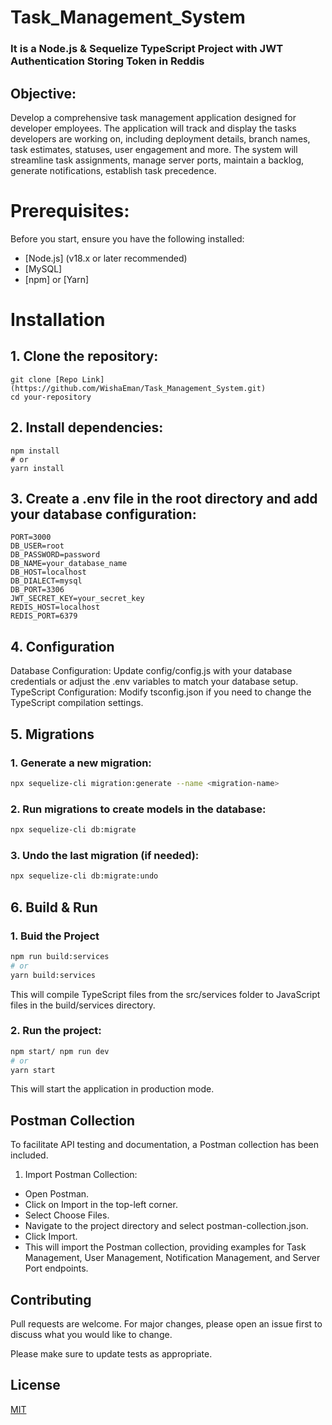 # Task_Management_System
### It is a Node.js & Sequelize TypeScript Project with JWT Authentication Storing Token in Reddis

## Objective:
Develop a comprehensive task management application designed for developer employees. The application will track and display the tasks developers are working on, including deployment details, branch names, task estimates, statuses, user engagement and more. The system will streamline task assignments, manage server ports, maintain a backlog, generate notifications, establish task precedence.

# Prerequisites:
Before you start, ensure you have the following installed:

* [Node.js] (v18.x or later recommended)
* [MySQL]
* [npm] or [Yarn]

# Installation
## 1. Clone the repository:
```
git clone [Repo Link](https://github.com/WishaEman/Task_Management_System.git)
cd your-repository
```

## 2. Install dependencies:
```
npm install
# or
yarn install
```

## 3. Create a .env file in the root directory and add your database configuration:
```
PORT=3000
DB_USER=root
DB_PASSWORD=password
DB_NAME=your_database_name
DB_HOST=localhost
DB_DIALECT=mysql
DB_PORT=3306
JWT_SECRET_KEY=your_secret_key
REDIS_HOST=localhost
REDIS_PORT=6379
```

## 4. Configuration

Database Configuration: Update config/config.js with your database credentials or adjust the .env variables to match your database setup.
TypeScript Configuration: Modify tsconfig.json if you need to change the TypeScript compilation settings.

## 5. Migrations

### 1. Generate a new migration:
```bash
npx sequelize-cli migration:generate --name <migration-name>
```
### 2. Run migrations to create models in the database:
```bash
npx sequelize-cli db:migrate
```

### 3. Undo the last migration (if needed):
```bash
npx sequelize-cli db:migrate:undo
```

## 6. Build & Run

### 1. Buid the Project
```bash
npm run build:services
# or
yarn build:services
```
This will compile TypeScript files from the src/services folder to JavaScript files in the build/services directory.

### 2. Run the project:

```bash
npm start/ npm run dev
# or
yarn start
```
This will start the application in production mode.

## Postman Collection
To facilitate API testing and documentation, a Postman collection has been included.

1. Import Postman Collection:

* Open Postman.
* Click on Import in the top-left corner.
* Select Choose Files.
* Navigate to the project directory and select postman-collection.json.
* Click Import.
* This will import the Postman collection, providing examples for Task Management, User Management, Notification Management, and Server Port endpoints.

## Contributing

Pull requests are welcome. For major changes, please open an issue first
to discuss what you would like to change.

Please make sure to update tests as appropriate.

## License

[MIT](https://choosealicense.com/licenses/mit/)


